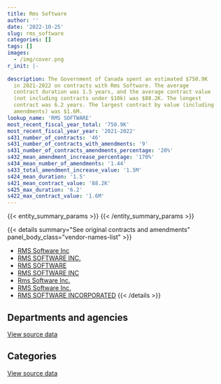 ```yaml
---
title: Rms Software
author: ''
date: '2022-10-25'
slug: rms_software
categories: []
tags: []
images:
  - /img/cover.png
r_init: |-
  
description: The Government of Canada spent an estimated $750.9K
  in 2021-2022 on contracts with Rms Software. The average
  contract duration was 1.5 years, and the average contract value
  (not including contracts under $10k) was $88.2K. The longest
  contract was 6.2 years. The largest contract by value (including
  amendments) was $1.6M.
lookup_name: 'RMS SOFTWARE'
most_recent_fiscal_year_total: '750.9K'
most_recent_fiscal_year_year: '2021-2022'
s431_number_of_contracts: '46'
s431_number_of_contracts_with_amendments: '9'
s431_number_of_contracts_amendments_percentage: '20%'
s432_mean_amendment_increase_percentage: '170%'
s434_mean_number_of_amendments: '1.44'
s433_total_amendment_increase_value: '1.5M'
s424_mean_duration: '1.5'
s421_mean_contract_value: '88.2K'
s425_max_duration: '6.2'
s422_max_contract_value: '1.6M'
---
```


<script src="/rmarkdown-libs/htmlwidgets/htmlwidgets.js"></script>
<link href="/rmarkdown-libs/datatables-css/datatables-crosstalk.css" rel="stylesheet" />
<script src="/rmarkdown-libs/datatables-binding/datatables.js"></script>
<script src="/rmarkdown-libs/jquery/jquery-3.6.0.min.js"></script>
<link href="/rmarkdown-libs/dt-core-bootstrap/css/dataTables.bootstrap.min.css" rel="stylesheet" />
<link href="/rmarkdown-libs/dt-core-bootstrap/css/dataTables.bootstrap.extra.css" rel="stylesheet" />
<script src="/rmarkdown-libs/dt-core-bootstrap/js/jquery.dataTables.min.js"></script>
<script src="/rmarkdown-libs/dt-core-bootstrap/js/dataTables.bootstrap.min.js"></script>
<link href="/rmarkdown-libs/crosstalk/css/crosstalk.min.css" rel="stylesheet" />
<script src="/rmarkdown-libs/crosstalk/js/crosstalk.min.js"></script>
<script src="/rmarkdown-libs/htmlwidgets/htmlwidgets.js"></script>
<link href="/rmarkdown-libs/datatables-css/datatables-crosstalk.css" rel="stylesheet" />
<script src="/rmarkdown-libs/datatables-binding/datatables.js"></script>
<script src="/rmarkdown-libs/jquery/jquery-3.6.0.min.js"></script>
<link href="/rmarkdown-libs/dt-core-bootstrap/css/dataTables.bootstrap.min.css" rel="stylesheet" />
<link href="/rmarkdown-libs/dt-core-bootstrap/css/dataTables.bootstrap.extra.css" rel="stylesheet" />
<script src="/rmarkdown-libs/dt-core-bootstrap/js/jquery.dataTables.min.js"></script>
<script src="/rmarkdown-libs/dt-core-bootstrap/js/dataTables.bootstrap.min.js"></script>
<link href="/rmarkdown-libs/crosstalk/css/crosstalk.min.css" rel="stylesheet" />
<script src="/rmarkdown-libs/crosstalk/js/crosstalk.min.js"></script>

{{< entity_summary_params >}}
{{< /entity_summary_params >}}

{{< details summary="See original contracts and amendments" panel_body_class="vendor-names-list" >}}
- [RMS Software Inc](https://search.open.canada.ca/en/ct/?sort=contract_value_f%20desc&page=1&search_text=%22RMS%20Software%20Inc%22)
- [RMS SOFTWARE INC.](https://search.open.canada.ca/en/ct/?sort=contract_value_f%20desc&page=1&search_text=%22RMS%20SOFTWARE%20INC.%22)
- [RMS SOFTWARE](https://search.open.canada.ca/en/ct/?sort=contract_value_f%20desc&page=1&search_text=%22RMS%20SOFTWARE%22)
- [RMS SOFTWARE INC](https://search.open.canada.ca/en/ct/?sort=contract_value_f%20desc&page=1&search_text=%22RMS%20SOFTWARE%20INC%22)
- [Rms Software Inc.](https://search.open.canada.ca/en/ct/?sort=contract_value_f%20desc&page=1&search_text=%22Rms%20Software%20Inc.%22)
- [RMS Software Inc.](https://search.open.canada.ca/en/ct/?sort=contract_value_f%20desc&page=1&search_text=%22RMS%20Software%20Inc.%22)
- [RMS SOFTWARE INCORPORATED](https://search.open.canada.ca/en/ct/?sort=contract_value_f%20desc&page=1&search_text=%22RMS%20SOFTWARE%20INCORPORATED%22)
{{< /details >}}

## Departments and agencies

<div id="htmlwidget-1" style="width:100%;height:auto;" class="datatables html-widget"></div>
<script type="application/json" data-for="htmlwidget-1">{"x":{"style":"bootstrap","filter":"none","vertical":false,"data":[["<a href=\"/departments/aafc-aac/\">Agriculture and Agri-Food Canada<\/a>","<a href=\"/departments/cas-satj/\">Courts Administration Service<\/a>","<a href=\"/departments/ced-dec/\">Canada Economic Development for Quebec Regions<\/a>","<a href=\"/departments/cic/\">Immigration, Refugees and Citizenship Canada<\/a>","<a href=\"/departments/csa-asc/\">Canadian Space Agency<\/a>","<a href=\"/departments/dnd-mdn/\">National Defence<\/a>","<a href=\"/departments/ec/\">Environment and Climate Change Canada<\/a>","<a href=\"/departments/esdc-edsc/\">Employment and Social Development Canada<\/a>","<a href=\"/departments/hc-sc/\">Health Canada<\/a>","<a href=\"/departments/ic/\">Innovation, Science and Economic Development Canada<\/a>","<a href=\"/departments/irb-cisr/\">Immigration and Refugee Board of Canada<\/a>","<a href=\"/departments/nrc-cnrc/\">National Research Council Canada<\/a>","<a href=\"/departments/nrcan-rncan/\">Natural Resources Canada<\/a>","<a href=\"/departments/osfi-bsif/\">Office of the Superintendent of Financial Institutions Canada<\/a>","<a href=\"/departments/pwgsc-tpsgc/\">Public Services and Procurement Canada<\/a>","<a href=\"/departments/rcmp-grc/\">Royal Canadian Mounted Police<\/a>","<a href=\"/departments/ssc-spc/\">Shared Services Canada<\/a>","<a href=\"/departments/statcan/\">Statistics Canada<\/a>","<a href=\"/departments/tc/\">Transport Canada<\/a>","<a href=\"/departments/vac-acc/\">Veterans Affairs Canada<\/a>"],[null,null,6.79,null,7331.72,381268.99,17030.7,null,1168.41,null,null,322.51,31776.3,5065.65,null,null,null,null,23360.99,null],[31080.05,6223.5,2486.18,20080.96,null,382313.56,61715.21,3452.04,106909.72,null,3803.72,29509.49,31863.36,3263.55,null,41810,null,null,12740.75,23800],[34219.54,6206.5,2479.38,37017.93,null,381268.99,61546.59,96922.53,106617.62,27489.96,12406.37,null,31776.3,13090.07,66142.2,37290,null,34717.32,12740.75,null],[57241.6,null,2479.38,37017.93,null,12647.25,61546.59,96922.53,106617.62,33335,8649.92,30704.74,31776.3,9862.38,77636.54,63125.66,49098.5,37150.68,12740.75,22374]],"container":"<table class=\"table table-striped table-hover row-border order-column display\">\n  <thead>\n    <tr>\n      <th>Department<\/th>\n      <th>2018-2019<\/th>\n      <th>2019-2020<\/th>\n      <th>2020-2021<\/th>\n      <th>2021-2022<\/th>\n    <\/tr>\n  <\/thead>\n<\/table>","options":{"order":[[4,"desc"]],"pageLength":10,"autoWidth":true,"columnDefs":[{"targets":1,"render":"function(data, type, row, meta) {\n    return type !== 'display' ? data : DTWidget.formatCurrency(data, \"$\", 2, 3, \",\", \".\", true, null);\n  }"},{"targets":2,"render":"function(data, type, row, meta) {\n    return type !== 'display' ? data : DTWidget.formatCurrency(data, \"$\", 2, 3, \",\", \".\", true, null);\n  }"},{"targets":3,"render":"function(data, type, row, meta) {\n    return type !== 'display' ? data : DTWidget.formatCurrency(data, \"$\", 2, 3, \",\", \".\", true, null);\n  }"},{"targets":4,"render":"function(data, type, row, meta) {\n    return type !== 'display' ? data : DTWidget.formatCurrency(data, \"$\", 2, 3, \",\", \".\", true, null);\n  }"},{"width":"16%","targets":[1,2,3,4]},{"className":"dt-right","targets":[1,2,3,4]}],"orderClasses":false}},"evals":["options.columnDefs.0.render","options.columnDefs.1.render","options.columnDefs.2.render","options.columnDefs.3.render"],"jsHooks":[]}</script>
<p class="text-right">
<a href="https://github.com/GoC-Spending/contracts-data/tree/main/data/out/vendors/rms_software/summary_by_fiscal_year_by_department.csv" class="source-data-link btn btn-link">View source data</a>
</p>

## Categories

<div id="htmlwidget-2" style="width:100%;height:auto;" class="datatables html-widget"></div>
<script type="application/json" data-for="htmlwidget-2">{"x":{"style":"bootstrap","filter":"none","vertical":false,"data":[["<a href=\"/categories/defence/\">Defence<\/a>","<a href=\"/categories/professional_services/\">Professional services<\/a>","<a href=\"/categories/information_technology/\">Information technology<\/a>"],[381268.99,null,86063.07],[382313.56,3452.04,375286.49],[381268.99,96922.53,483740.53],[12647.25,96922.53,641357.6]],"container":"<table class=\"table table-striped table-hover row-border order-column display\">\n  <thead>\n    <tr>\n      <th>Category<\/th>\n      <th>2018-2019<\/th>\n      <th>2019-2020<\/th>\n      <th>2020-2021<\/th>\n      <th>2021-2022<\/th>\n    <\/tr>\n  <\/thead>\n<\/table>","options":{"order":[[4,"desc"]],"dom":"t","pageLength":30,"autoWidth":true,"columnDefs":[{"targets":1,"render":"function(data, type, row, meta) {\n    return type !== 'display' ? data : DTWidget.formatCurrency(data, \"$\", 2, 3, \",\", \".\", true, null);\n  }"},{"targets":2,"render":"function(data, type, row, meta) {\n    return type !== 'display' ? data : DTWidget.formatCurrency(data, \"$\", 2, 3, \",\", \".\", true, null);\n  }"},{"targets":3,"render":"function(data, type, row, meta) {\n    return type !== 'display' ? data : DTWidget.formatCurrency(data, \"$\", 2, 3, \",\", \".\", true, null);\n  }"},{"targets":4,"render":"function(data, type, row, meta) {\n    return type !== 'display' ? data : DTWidget.formatCurrency(data, \"$\", 2, 3, \",\", \".\", true, null);\n  }"},{"width":"16%","targets":[1,2,3,4]},{"className":"dt-right","targets":[1,2,3,4]}],"orderClasses":false,"lengthMenu":[10,25,30,50,100]}},"evals":["options.columnDefs.0.render","options.columnDefs.1.render","options.columnDefs.2.render","options.columnDefs.3.render"],"jsHooks":[]}</script>
<p class="text-right">
<a href="https://github.com/GoC-Spending/contracts-data/tree/main/data/out/vendors/rms_software/summary_by_fiscal_year_by_category.csv" class="source-data-link btn btn-link">View source data</a>
</p>
